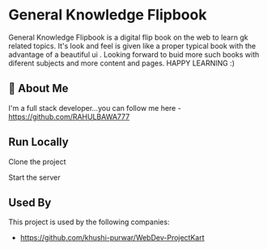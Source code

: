 
# General Knowledge Flipbook

General Knowledge Flipbook is a digital flip book on the web to learn gk related topics.
It's look and feel is given like a proper typical book with the advantage of a beautiful ui .
Looking forward to buid more such books with diferent subjects and more content and pages.
HAPPY LEARNING :)



## 🚀 About Me
I'm a full stack developer...you can follow me here -https://github.com/RAHULBAWA777


## Run Locally

Clone the project


Start the server


## Used By

This project is used by the following companies:

- https://github.com/khushi-purwar/WebDev-ProjectKart

